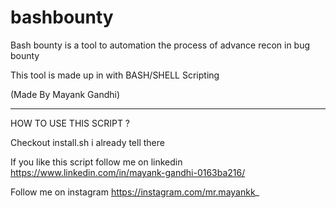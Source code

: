 # bashbounty
Bash bounty is a tool to automation the process of advance recon in bug bounty 

This tool is made up in with BASH/SHELL Scripting 

(Made By Mayank Gandhi)

------------------------------------------------------------------------------------------------------------------------------------------------------

HOW TO USE THIS SCRIPT ?

Checkout install.sh i already tell there

If you like this script follow me on linkedin https://www.linkedin.com/in/mayank-gandhi-0163ba216/

Follow me on instagram https://instagram.com/mr.mayankk_
